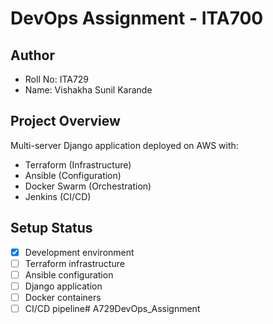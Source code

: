 # DevOps Assignment - ITA700

## Author
- Roll No: ITA729
- Name: Vishakha Sunil Karande

## Project Overview
Multi-server Django application deployed on AWS with:
- Terraform (Infrastructure)
- Ansible (Configuration)
- Docker Swarm (Orchestration)
- Jenkins (CI/CD)

## Setup Status
- [x] Development environment
- [ ] Terraform infrastructure
- [ ] Ansible configuration
- [ ] Django application
- [ ] Docker containers
- [ ] CI/CD pipeline#   A 7 2 9 D e v O p s _ A s s i g n m e n t  
 